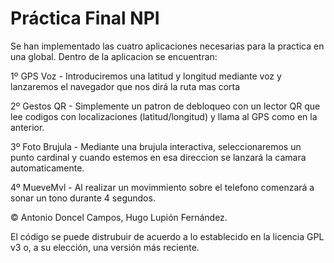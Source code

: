 Práctica Final NPI
======

Se han implementado las cuatro aplicaciones necesarias para la practica en una global. Dentro de la aplicacion se encuentran:

  1º GPS Voz - Introduciremos una latitud y longitud mediante voz y lanzaremos el navegador que nos dirá la ruta mas corta
  
  2º Gestos QR - Simplemente un patron de debloqueo con un lector QR que lee codigos con localizaciones (latitud/longitud) y                     llama al GPS como en la anterior.
  
  3º Foto Brujula - Mediante una brujula interactiva, seleccionaremos un punto cardinal y cuando estemos en esa direccion se                        lanzará la camara automaticamente.
  
  4º MueveMvl - Al realizar un movimmiento sobre el telefono comenzará a sonar un tono durante 4 segundos.

© Antonio Doncel Campos, Hugo Lupión Fernández.

El código se puede distrubuir de acuerdo a lo establecido en la licencia GPL v3 o, a su elección, una versión más reciente.
